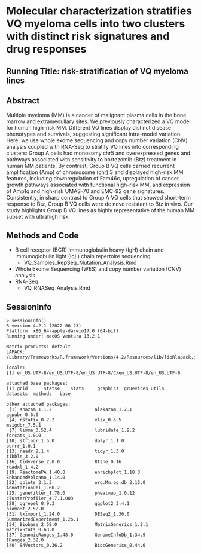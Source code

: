# Molecular characterization stratifies VQ myeloma cells into two clusters with distinct risk signatures and drug responses

## Running Title: risk-stratification of VQ myeloma lines

## Abstract

Multiple myeloma (MM) is a cancer of malignant plasma cells in the bone marrow and extramedullary sites. We previously characterized a VQ model for human high-risk MM. Different VQ lines display distinct disease phenotypes and survivals, suggesting significant intra-model variation. Here, we use whole exome sequencing and copy number variation (CNV) analysis coupled with RNA-Seq to stratify VQ lines into corresponding clusters: Group A cells had monosomy chr5 and overexpressed genes and pathways associated with sensitivity to bortezomib (Btz) treatment in human MM patients. By contrast, Group B VQ cells carried recurrent amplification (Amp) of chromosome (chr) 3 and displayed high-risk MM features, including downregulation of Fam46c, upregulation of cancer growth pathways associated with functional high-risk MM, and expression of Amp1q and high-risk UMAS-70 and EMC-92 gene signatures. Consistently, in sharp contrast to Group A VQ cells that showed short-term response to Btz, Group B VQ cells were de novo resistant to Btz in vivo. Our study highlights Group B VQ lines as highly representative of the human MM subset with ultrahigh risk.

## Methods and Code
- B cell receptor (BCR) Immunoglobulin heavy (IgH) chain and Immunoglobulin light (IgL) chain repertoire sequencing
  - VQ_Samples_RepSeq_Mutation_Analysis.Rmd
- Whole Exome Sequencing (WES) and copy number variation (CNV) analysis
- RNA-Seq
  - VQ_RNASeq_Analysis.Rmd

## SessionInfo

```
> sessionInfo()
R version 4.2.1 (2022-06-23)
Platform: x86_64-apple-darwin17.0 (64-bit)
Running under: macOS Ventura 13.2.1

Matrix products: default
LAPACK: /Library/Frameworks/R.framework/Versions/4.2/Resources/lib/libRlapack.dylib

locale:
[1] en_US.UTF-8/en_US.UTF-8/en_US.UTF-8/C/en_US.UTF-8/en_US.UTF-8

attached base packages:
[1] grid      stats4    stats     graphics  grDevices utils     datasets  methods   base     

other attached packages:
 [1] shazam_1.1.2                alakazam_1.2.1              ggpubr_0.6.0               
 [4] rstatix_0.7.2               xlsx_0.6.5                  msigdbr_7.5.1              
 [7] limma_3.52.4                lubridate_1.9.2             forcats_1.0.0              
[10] stringr_1.5.0               dplyr_1.1.0                 purrr_1.0.1                
[13] readr_2.1.4                 tidyr_1.3.0                 tibble_3.2.0               
[16] tidyverse_2.0.0             Rtsne_0.16                  readxl_1.4.2               
[19] ReactomePA_1.40.0           enrichplot_1.18.3           EnhancedVolcano_1.14.0     
[22] gplots_3.1.3                org.Mm.eg.db_3.15.0         AnnotationDbi_1.60.2       
[25] genefilter_1.78.0           pheatmap_1.0.12             clusterProfiler_4.7.1.003  
[28] ggrepel_0.9.3               ggplot2_3.4.1               biomaRt_2.52.0             
[31] tximport_1.24.0             DESeq2_1.36.0               SummarizedExperiment_1.26.1
[34] Biobase_2.58.0              MatrixGenerics_1.8.1        matrixStats_0.63.0         
[37] GenomicRanges_1.48.0        GenomeInfoDb_1.34.9         IRanges_2.32.0             
[40] S4Vectors_0.36.2            BiocGenerics_0.44.0        
                 
```


